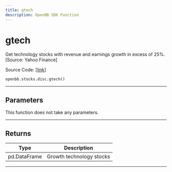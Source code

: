```yaml
---
title: gtech
description: OpenBB SDK Function
---
```


# gtech

Get technology stocks with revenue and earnings growth in excess of 25%. [Source: Yahoo Finance]

Source Code: [[link](https://github.com/OpenBB-finance/OpenBBTerminal/tree/main/openbb_terminal/stocks/discovery/yahoofinance_model.py#L76)]

```python
openbb.stocks.disc.gtech()
```

---

## Parameters

This function does not take any parameters.

---

## Returns

| Type | Description |
| ---- | ----------- |
| pd.DataFrame | Growth technology stocks |
---

